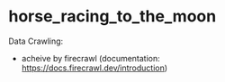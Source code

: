 # horse_racing_to_the_moon

Data Crawling:
- acheive by firecrawl (documentation: https://docs.firecrawl.dev/introduction)


